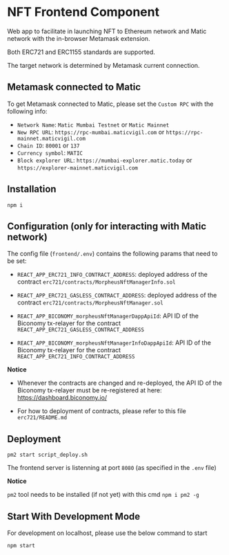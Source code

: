 # NFT Frontend Component

Web app to facilitate in launching NFT to Ethereum network and Matic network with the in-browser Metamask extension.

Both ERC721 and ERC1155 standards are supported.

The target network is determined by Metamask current connection.

## Metamask connected to Matic

To get Metamask connected to Matic, please set the `Custom RPC` with the following info:

- `Network Name`: `Matic Mumbai Testnet` or `Matic Mainnet`
- `New RPC URL`: `https://rpc-mumbai.maticvigil.com` or `https://rpc-mainnet.maticvigil.com`
- `Chain ID`: `80001` or `137`
- `Currency symbol`: `MATIC`
- `Block explorer URL`: `https://mumbai-explorer.matic.today` or `https://explorer-mainnet.maticvigil.com`

## Installation

`npm i`

## Configuration (only for interacting with Matic network)

The config file (`frontend/.env`) contains the following params that need to be set:

- `REACT_APP_ERC721_INFO_CONTRACT_ADDRESS`: deployed address of the contract `erc721/contracts/MorpheusNftManagerInfo.sol`

- `REACT_APP_ERC721_GASLESS_CONTRACT_ADDRESS`: deployed address of the contract `erc721/contracts/MorpheusNftManager.sol`

- `REACT_APP_BICONOMY_morpheusNftManagerDappApiId`: API ID of the Biconomy tx-relayer for the contract `REACT_APP_ERC721_GASLESS_CONTRACT_ADDRESS`

- `REACT_APP_BICONOMY_morpheusNftManagerInfoDappApiId`: API ID of the Biconomy tx-relayer for the contract `REACT_APP_ERC721_INFO_CONTRACT_ADDRESS`

**Notice**

- Whenever the contracts are changed and re-deployed, the API ID of the Biconomy tx-relayer must be re-registered at here: https://dashboard.biconomy.io/

- For how to deployment of contracts, please refer to this file `erc721/README.md`

## Deployment

`pm2 start script_deploy.sh`

The frontend server is listenning at port `8080` (as specified in the `.env` file)

**Notice**

`pm2` tool needs to be installed (if not yet) with this cmd `npm i pm2 -g`

## Start With Development Mode

For development on localhost, please use the below command to start

`npm start`
